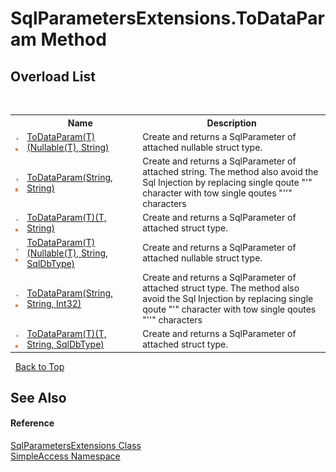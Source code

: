 # SqlParametersExtensions.ToDataParam Method 
 


## Overload List
&nbsp;<table><tr><th></th><th>Name</th><th>Description</th></tr><tr><td>![Public method](media/pubmethod.gif "Public method")![Static member](media/static.gif "Static member")</td><td><a href="M_SimpleAccess_SqlParametersExtensions_ToDataParam__1">ToDataParam(T)(Nullable(T), String)</a></td><td>
Create and returns a SqlParameter of attached nullable struct type.</td></tr><tr><td>![Public method](media/pubmethod.gif "Public method")![Static member](media/static.gif "Static member")</td><td><a href="M_SimpleAccess_SqlParametersExtensions_ToDataParam">ToDataParam(String, String)</a></td><td>
Create and returns a SqlParameter of attached string. The method also avoid the Sql Injection by replacing single qoute "'" character with tow single qoutes "''" characters</td></tr><tr><td>![Public method](media/pubmethod.gif "Public method")![Static member](media/static.gif "Static member")</td><td><a href="M_SimpleAccess_SqlParametersExtensions_ToDataParam__1_2">ToDataParam(T)(T, String)</a></td><td>
Create and returns a SqlParameter of attached struct type.</td></tr><tr><td>![Public method](media/pubmethod.gif "Public method")![Static member](media/static.gif "Static member")</td><td><a href="M_SimpleAccess_SqlParametersExtensions_ToDataParam__1_1">ToDataParam(T)(Nullable(T), String, SqlDbType)</a></td><td>
Create and returns a SqlParameter of attached nullable struct type.</td></tr><tr><td>![Public method](media/pubmethod.gif "Public method")![Static member](media/static.gif "Static member")</td><td><a href="M_SimpleAccess_SqlParametersExtensions_ToDataParam_1">ToDataParam(String, String, Int32)</a></td><td>
Create and returns a SqlParameter of attached struct type. The method also avoid the Sql Injection by replacing single qoute "'" character with tow single qoutes "''" characters</td></tr><tr><td>![Public method](media/pubmethod.gif "Public method")![Static member](media/static.gif "Static member")</td><td><a href="M_SimpleAccess_SqlParametersExtensions_ToDataParam__1_3">ToDataParam(T)(T, String, SqlDbType)</a></td><td>
Create and returns a SqlParameter of attached struct type.</td></tr></table>&nbsp;
<a href="#sqlparametersextensions.todataparam-method">Back to Top</a>

## See Also


#### Reference
<a href="T_SimpleAccess_SqlParametersExtensions">SqlParametersExtensions Class</a><br /><a href="N_SimpleAccess">SimpleAccess Namespace</a><br />